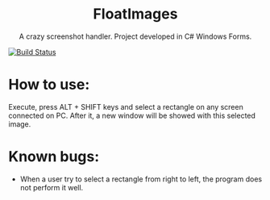 
<p align="center">
<h1 align="center"><b>FloatImages</b></h1>
  <p align="center">A crazy screenshot handler. Project developed in C# Windows Forms.</p>
</p>

[![Build Status](https://travis-ci.org/rrnazario/FloatImages.svg?branch=master)](https://travis-ci.org/rrnazario/FloatImages)


# How to use:

Execute, press ALT + SHIFT keys and select a rectangle on any screen connected on PC. After it, a new window will be showed with this selected image.

# Known bugs:
- When a user try to select a rectangle from right to left, the program does not perform it well.


